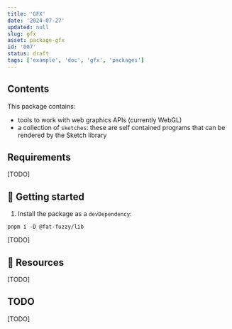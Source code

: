 ```yaml
---
title: 'GFX'
date: '2024-07-27'
updated: null
slug: gfx
asset: package-gfx
id: '007'
status: draft
tags: ['example', 'doc', 'gfx', 'packages']
---
```


## Contents

This package contains:

- tools to work with web graphics APIs (currently WebGL)
- a collection of `sketches`: these are self contained programs that can be rendered by the Sketch library

## Requirements

[TODO]

## 🚧 Getting started

1. Install the package as a `devDependency`:

 ```shell
 pnpm i -D @fat-fuzzy/lib
 ```

[TODO]

## 🚧 Resources

[TODO]

## TODO

[TODO]

